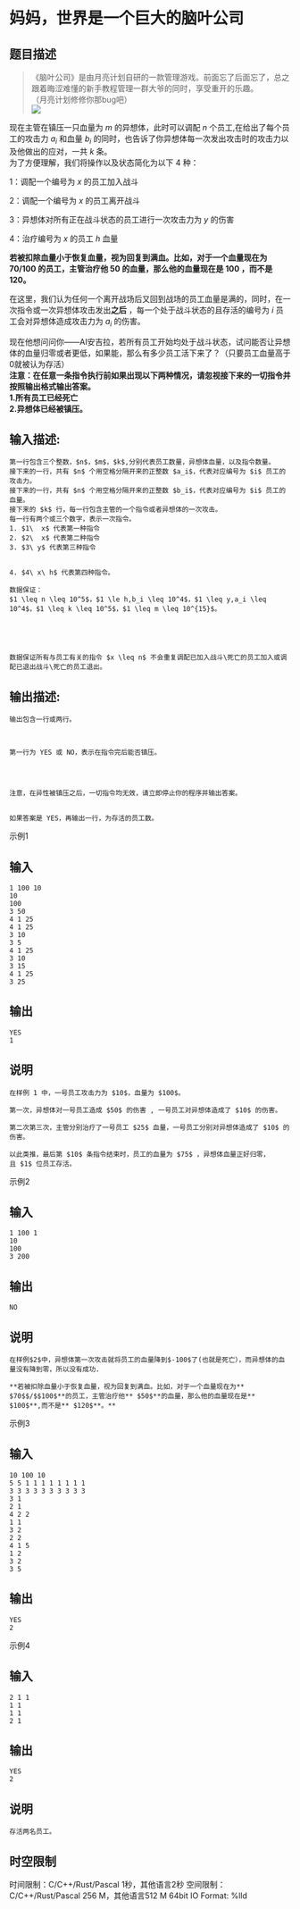 # 妈妈，世界是一个巨大的脑叶公司

## 题目描述

> 《脑叶公司》是由月亮计划自研的一款管理游戏。前面忘了后面忘了，总之跟着晦涩难懂的新手教程管理一群大爷的同时，享受重开的乐趣。  
>  （月亮计划修修你那bug吧）  
>  ![](https://cdn.luogu.com.cn/upload/image_hosting/57sr0fkf.png)

  


现在主管在镇压一只血量为 $m$ 的异想体，此时可以调配 $n$ 个员工,在给出了每个员工的攻击力 $a_i$ 和血量 $b_i$ 的同时，也告诉了你异想体每一次发出攻击时的攻击力以及他做出的应对，一共 $k$ 条。   
为了方便理解，我们将操作以及状态简化为以下 $4$ 种：  
  
1：调配一个编号为 $x$ 的员工加入战斗  
  
2：调配一个编号为 $x$ 的员工离开战斗  
  
3：异想体对所有正在战斗状态的员工进行一次攻击力为 $y$ 的伤害  
  
4：治疗编号为 $x$ 的员工 $h$ 血量 

  


**若被扣除血量小于恢复血量，视为回复到满血。比如，对于一个血量现在为 $70/100$ 的员工，主管治疗他 $50$ 的血量，那么他的血量现在是 $100$ ，而不是 $120$。**  
  
在这里，我们认为任何一个离开战场后又回到战场的员工血量是满的，同时，在一次指令或一次异想体攻击发出**之后** ，每一个处于战斗状态的且存活的编号为 $i$ 员工会对异想体造成攻击力为 $a_i$ 的伤害。 

  
现在他想问问你——AI安吉拉，若所有员工开始均处于战斗状态，试问能否让异想体的血量归零或者更低，如果能，那么有多少员工活下来了？（只要员工血量高于0就被认为存活）   
**注意：在任意一条指令执行前如果出现以下两种情况，请忽视接下来的一切指令并按照输出格式输出答案。**  
**1.所有员工已经死亡**  
**2.异想体已经被镇压。**  


## 输入描述:
    
    
    第一行包含三个整数，$n$，$m$，$k$,分别代表员工数量，异想体血量，以及指令数量。   
    接下来的一行，共有 $n$ 个用空格分隔开来的正整数 $a_i$，代表对应编号为 $i$ 员工的攻击力。   
    接下来的一行，共有 $n$ 个用空格分隔开来的正整数 $b_i$，代表对应编号为 $i$ 员工的血量。   
    接下来的 $k$ 行，每一行包含主管的一个指令或者异想体的一次攻击。   
    每一行有两个或三个数字，表示一次指令。   
    1. $1\  x$ 代表第一种指令   
    2. $2\  x$ 代表第二种指令   
    3. $3\ y$ 代表第三种指令   
    
    
    4. $4\ x\ h$ 代表第四种指令。
    
    数据保证：  
    $1 \leq n \leq 10^5$，$1 \le h,b_i \leq 10^4$，$1 \leq y,a_i \leq 10^4$，$1 \leq k \leq 10^5$，$1 \leq m \leq 10^{15}$。  
    
    
      
    
    
    数据保证所有与员工有关的指令 $x \leq n$ 不会重复调配已加入战斗\死亡的员工加入或调配已退出战斗\死亡的员工退出。  
    

## 输出描述:
    
    
    输出包含一行或两行。  
      
    
    
    第一行为 YES 或 NO，表示在指令完后能否镇压。
    
      
    
    
    注意，在异性被镇压之后，一切指令均无效，请立即停止你的程序并输出答案。
    
      
    如果答案是 YES，再输出一行，为存活的员工数。

示例1 

## 输入
    
    
    1 100 10
    10
    100
    3 50
    4 1 25
    4 1 25
    3 10
    3 5
    4 1 25
    3 10
    3 15
    4 1 25
    3 25

## 输出
    
    
    YES
    1

## 说明
    
    
    在样例 1 中，一号员工攻击力为 $10$，血量为 $100$。  
      
    第一次，异想体对一号员工造成 $50$ 的伤害 , 一号员工对异想体造成了 $10$ 的伤害。  
      
    第二次第三次，主管分别治疗了一号员工 $25$ 血量，一号员工分别对异想体造成了 $10$ 的伤害。  
      
    以此类推，最后第 $10$ 条指令结束时，员工的血量为 $75$ ，异想体血量正好归零，且 $1$ 位员工存活。

示例2 

## 输入
    
    
    1 100 1
    10
    100
    3 200

## 输出
    
    
    NO

## 说明
    
    
    在样例$2$中，异想体第一次攻击就将员工的血量降到$-100$了(也就是死亡），而异想体的血量没有降到零，所以没有成功.  
      
    **若被扣除血量小于恢复血量，视为回复到满血。比如，对于一个血量现在为** $70$$/$$100$**的员工，主管治疗他** $50$**的血量，那么他的血量现在是** $100$**,而不是** $120$**。**

示例3 

## 输入
    
    
    10 100 10
    5 5 1 1 1 1 1 1 1 1
    3 3 3 3 3 3 3 3 3 3
    3 1
    2 1
    4 2 2
    1 1
    3 2
    2 2
    4 1 5
    1 2
    3 2
    3 5

## 输出
    
    
    YES
    2

示例4 

## 输入
    
    
    2 1 1
    1 1
    1 1
    2 1

## 输出
    
    
    YES
    2

## 说明
    
    
    存活两名员工。


## 时空限制

时间限制：C/C++/Rust/Pascal 1秒，其他语言2秒
空间限制：C/C++/Rust/Pascal 256 M，其他语言512 M
64bit IO Format: %lld